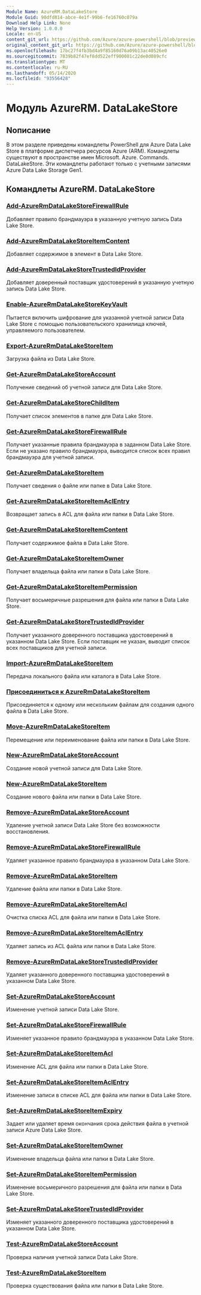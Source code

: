 ```yaml
---
Module Name: AzureRM.DataLakeStore
Module Guid: 90dfd814-abce-4e1f-99b6-fe16760c079a
Download Help Link: None
Help Version: 1.0.0.0
Locale: en-US
content_git_url: https://github.com/Azure/azure-powershell/blob/preview/src/ResourceManager/DataLakeStore/Commands.DataLakeStore/help/AzureRM.DataLakeStore.md
original_content_git_url: https://github.com/Azure/azure-powershell/blob/preview/src/ResourceManager/DataLakeStore/Commands.DataLakeStore/help/AzureRM.DataLakeStore.md
ms.openlocfilehash: 17bc27f4fb3bd4a9f85160d76a09b13ac40526e0
ms.sourcegitcommit: 7839b82f47ef8dd522eff900081c22de0d089cfc
ms.translationtype: MT
ms.contentlocale: ru-RU
ms.lasthandoff: 05/14/2020
ms.locfileid: "93556428"
---
```

# Модуль AzureRM. DataLakeStore
## Nописание
В этом разделе приведены командлеты PowerShell для Azure Data Lake Store в платформе диспетчера ресурсов Azure (ARM). Командлеты существуют в пространстве имен Microsoft. Azure. Commands. DataLakeStore. Эти командлеты работают только с учетными записями Azure Data Lake Storage Gen1.

## Командлеты AzureRM. DataLakeStore
### [Add-AzureRmDataLakeStoreFirewallRule](Add-AzureRmDataLakeStoreFirewallRule.md)
Добавляет правило брандмауэра в указанную учетную запись Data Lake Store.

### [Add-AzureRmDataLakeStoreItemContent](Add-AzureRmDataLakeStoreItemContent.md)
Добавляет содержимое в элемент в Data Lake Store.

### [Add-AzureRmDataLakeStoreTrustedIdProvider](Add-AzureRmDataLakeStoreTrustedIdProvider.md)
Добавляет доверенный поставщик удостоверений в указанную учетную запись Data Lake Store.

### [Enable-AzureRmDataLakeStoreKeyVault](Enable-AzureRmDataLakeStoreKeyVault.md)
Пытается включить шифрование для указанной учетной записи Data Lake Store с помощью пользовательского хранилища ключей, управляемого пользователем.

### [Export-AzureRmDataLakeStoreItem](Export-AzureRmDataLakeStoreItem.md)
Загрузка файла из Data Lake Store.

### [Get-AzureRmDataLakeStoreAccount](Get-AzureRmDataLakeStoreAccount.md)
Получение сведений об учетной записи для Data Lake Store.

### [Get-AzureRmDataLakeStoreChildItem](Get-AzureRmDataLakeStoreChildItem.md)
Получает список элементов в папке для Data Lake Store.

### [Get-AzureRmDataLakeStoreFirewallRule](Get-AzureRmDataLakeStoreFirewallRule.md)
Получает указанные правила брандмауэра в заданном Data Lake Store.
Если не указано правило брандмауэра, выводится список всех правил брандмауэра для учетной записи.

### [Get-AzureRmDataLakeStoreItem](Get-AzureRmDataLakeStoreItem.md)
Получает сведения о файле или папке в Data Lake Store.

### [Get-AzureRmDataLakeStoreItemAclEntry](Get-AzureRmDataLakeStoreItemAclEntry.md)
Возвращает запись в ACL для файла или папки в Data Lake Store.

### [Get-AzureRmDataLakeStoreItemContent](Get-AzureRmDataLakeStoreItemContent.md)
Получает содержимое файла в Data Lake Store.

### [Get-AzureRmDataLakeStoreItemOwner](Get-AzureRmDataLakeStoreItemOwner.md)
Получает владельца файла или папки в Data Lake Store.

### [Get-AzureRmDataLakeStoreItemPermission](Get-AzureRmDataLakeStoreItemPermission.md)
Получает восьмеричные разрешения для файла или папки в Data Lake Store.

### [Get-AzureRmDataLakeStoreTrustedIdProvider](Get-AzureRmDataLakeStoreTrustedIdProvider.md)
Получает указанного доверенного поставщика удостоверений в указанном Data Lake Store.
Если поставщик не указан, выводит список всех поставщиков для учетной записи.

### [Import-AzureRmDataLakeStoreItem](Import-AzureRmDataLakeStoreItem.md)
Передача локального файла или каталога в Data Lake Store.

### [Присоединиться к AzureRmDataLakeStoreItem](Join-AzureRmDataLakeStoreItem.md)
Присоединяется к одному или нескольким файлам для создания одного файла в Data Lake Store.

### [Move-AzureRmDataLakeStoreItem](Move-AzureRmDataLakeStoreItem.md)
Перемещение или переименование файла или папки в Data Lake Store.

### [New-AzureRmDataLakeStoreAccount](New-AzureRmDataLakeStoreAccount.md)
Создание новой учетной записи для Data Lake Store.

### [New-AzureRmDataLakeStoreItem](New-AzureRmDataLakeStoreItem.md)
Создание нового файла или папки в Data Lake Store.

### [Remove-AzureRmDataLakeStoreAccount](Remove-AzureRmDataLakeStoreAccount.md)
Удаление учетной записи Data Lake Store без возможности восстановления.

### [Remove-AzureRmDataLakeStoreFirewallRule](Remove-AzureRmDataLakeStoreFirewallRule.md)
Удаляет указанное правило брандмауэра в указанном Data Lake Store.

### [Remove-AzureRmDataLakeStoreItem](Remove-AzureRmDataLakeStoreItem.md)
Удаление файла или папки в Data Lake Store.

### [Remove-AzureRmDataLakeStoreItemAcl](Remove-AzureRmDataLakeStoreItemAcl.md)
Очистка списка ACL для файла или папки в Data Lake Store.

### [Remove-AzureRmDataLakeStoreItemAclEntry](Remove-AzureRmDataLakeStoreItemAclEntry.md)
Удаляет запись из ACL файла или папки в Data Lake Store.

### [Remove-AzureRmDataLakeStoreTrustedIdProvider](Remove-AzureRmDataLakeStoreTrustedIdProvider.md)
Удаляет указанного доверенного поставщика удостоверений в указанном Data Lake Store.

### [Set-AzureRmDataLakeStoreAccount](Set-AzureRmDataLakeStoreAccount.md)
Изменение учетной записи Data Lake Store.

### [Set-AzureRmDataLakeStoreFirewallRule](Set-AzureRmDataLakeStoreFirewallRule.md)
Изменяет указанное правило брандмауэра в указанном Data Lake Store.

### [Set-AzureRmDataLakeStoreItemAcl](Set-AzureRmDataLakeStoreItemAcl.md)
Изменение ACL для файла или папки в Data Lake Store.

### [Set-AzureRmDataLakeStoreItemAclEntry](Set-AzureRmDataLakeStoreItemAclEntry.md)
Изменение записи в списке ACL для файла или папки в Data Lake Store.

### [Set-AzureRmDataLakeStoreItemExpiry](Set-AzureRmDataLakeStoreItemExpiry.md)
Задает или удаляет время окончания срока действия файла в учетной записи Azure Data Lake Store.

### [Set-AzureRmDataLakeStoreItemOwner](Set-AzureRmDataLakeStoreItemOwner.md)
Изменение владельца файла или папки в Data Lake Store.

### [Set-AzureRmDataLakeStoreItemPermission](Set-AzureRmDataLakeStoreItemPermission.md)
Изменение восьмеричного разрешения для файла или папки в Data Lake Store.

### [Set-AzureRmDataLakeStoreTrustedIdProvider](Set-AzureRmDataLakeStoreTrustedIdProvider.md)
Изменяет указанного доверенного поставщика удостоверений в указанном Data Lake Store.

### [Test-AzureRmDataLakeStoreAccount](Test-AzureRmDataLakeStoreAccount.md)
Проверка наличия учетной записи Data Lake Store.

### [Test-AzureRmDataLakeStoreItem](Test-AzureRmDataLakeStoreItem.md)
Проверка существования файла или папки в Data Lake Store.

